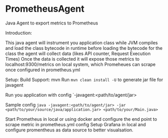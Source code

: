 # PrometheusAgent
Java Agent to export metrics to Prometheus

Introduction:

This java agent will instrument you application class while JVM compiles and load the class bytecode in runtime
before loading the bytecode for the class the agent will collect data (likes API counter, Request Execution Times)
Once the data is collected it will expose  those  metrics to localhost:9300/metrics on local system, which Promeheues can scrape once configured in prometheus.yml


Setup:
Build Support: mvn
Run 
`mvn clean install -U`
to generate jar file for javagent

Run you application with config `-javagent:<path/to/agent/jar>

Sample config `java -javagent:<path/to/agent/jar> -jar <path/to/your/source/java/application.jar> <path/to/your/Main.java>`

Start Prometheus in local or using docker  and configure the end point to scrape metric in prometheus.yml config
Setup Grafana in local and configure promentheus as data source to better visualsation.
